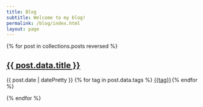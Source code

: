 ```yaml
---
title: Blog
subtitle: Welcome to my blog!
permalink: /blog/index.html
layout: page
---
```


{% for post in collections.posts reversed %}
    <div class="postlist-item">
        <h2><a href="{{ post.url }}">{{ post.data.title }}</a></h2>
        <p>
			{{ post.date | datePretty }}
			{% for tag in post.data.tags %} <a href="/blog/t/{{tag}}" style="margin-right:2px;">{{tag}}</a>{% endfor %}
		</p>
    </div>
{% endfor %}
